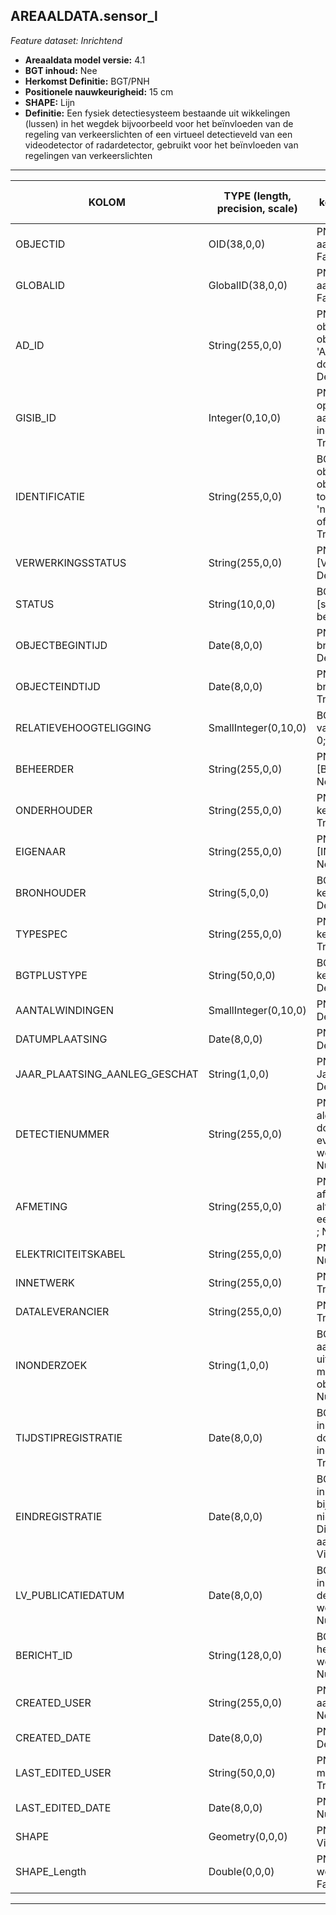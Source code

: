 ## AREAALDATA.sensor_l

*Feature dataset: Inrichtend*


* __Areaaldata model versie:__ 4.1
* __BGT inhoud:__ Nee
* __Herkomst Definitie:__ BGT/PNH
* __Positionele nauwkeurigheid:__ 15 cm 
* __SHAPE:__ Lijn
* __Definitie:__ Een fysiek detectiesysteem bestaande uit wikkelingen (lussen) in het wegdek bijvoorbeeld voor het beïnvloeden van de regeling van verkeerslichten of een virtueel detectieveld van een videodetector of radardetector, gebruikt voor het beïnvloeden van regelingen van verkeerslichten


***

|KOLOM                               |TYPE (length, precision, scale)          	      |DEFINITIE (oorsprong; beschrijving; keuzelijst; nullable; default; zichtbaar in Areaalviewer)|
|------                          	 |----                    |-----    |
|OBJECTID                            |OID(38,0,0)             |PNH; Intern ArcGIS Identificatienummer, aangemaakt door ArcGIS; ; Nullable: False; Default: None; Visible: Yes|
|GLOBALID                            |GlobalID(38,0,0)        |PNH; Global Unique Identifier, aangemaakt door ArcGIS; ; Nullable: False; Default: None; Visible: Yes|
|AD_ID                               |String(255,0,0)         |PNH; Uniek identificatienummer voor het object dat onveranderlijk is zolang het object bestaat in Areaaldata: in format 'AD.[GUID]'. Dit moet worden ingevuld door de aannemer; ; Nullable: False; Default: None; Visible: Yes|
|GISIB_ID                            |Integer(0,10,0)         |PNH; Uniek Identificatienummer beheer openbare ruimte (GISIB), wordt aangemaakt in GISIB en mag niet worden ingevuld door de aannemer; ; Nullable: True; Default: None; Visible: No|
|IDENTIFICATIE                       |String(255,0,0)         |BGT; Uniek identificatienummer voor het object dat onveranderlijk is zolang het object bestaat: bevat indien van toepassing BGT/IMKL ID in format 'nl.imgeo/imkl.bronhouderscode.LokaalID' of anders: '00000'.LokaalID; ; Nullable: True; Default: None; Visible: No|
|VERWERKINGSSTATUS                   |String(255,0,0)         |PNH; Status van de gegevens; keuzelijst [VERWERKINGSSTATUS]; Nullable: False; Default: Nieuw; Visible: Yes|
|STATUS                              |String(10,0,0)          |BGT; BGT status van het object; keuzelijst [status]; Nullable: False; Default: bestaand; Visible: No|
|OBJECTBEGINTIJD                     |Date(8,0,0)             |PNH; Datum waarop het object bij de bronhouder is ontstaan; ; Nullable: True; Default: None; Visible: Yes|
|OBJECTEINDTIJD                      |Date(8,0,0)             |PNH; Datum waarop het object bij de bronhouder niet meer geldig is; ; Nullable: True; Default: None; Visible: Yes|
|RELATIEVEHOOGTELIGGING              |SmallInteger(0,10,0)    |BGT; Aanduiding voor de relatieve hoogte van het object; ; Nullable: False; Default: 0; Visible: Yes|
|BEHEERDER                           |String(255,0,0)         |PNH; Beheerder van het object; keuzelijst [BEHEERDER]; Nullable: True; Default: None; Visible: Yes|
|ONDERHOUDER                         |String(255,0,0)         |PNH; Onderhouder van het object; keuzelijst [ONDERHOUDER]; Nullable: True; Default: None; Visible: Yes|
|EIGENAAR                            |String(255,0,0)         |PNH; Eigenaar van het object; keuzelijst [INSTANTIE]; Nullable: True; Default: None; Visible: Yes|
|BRONHOUDER                          |String(5,0,0)           |BGT; De bronhoudercode van het object; keuzelijst [bronhouder]; Nullable: False; Default: None; Visible: No|
|TYPESPEC                            |String(255,0,0)         |PNH; Nadere typering van het object; keuzelijst [typeSpecSNSLijn]; Nullable: True; Default: None; Visible: Yes|
|BGTPLUSTYPE                         |String(50,0,0)          |BGT; Nadere type omschrijving in de BGT; keuzelijst [typeSNSLijn]; Nullable: False; Default: None; Visible: No|
|AANTALWINDINGEN                     |SmallInteger(0,10,0)    |PNH; Aantal windingen; ; Nullable: True; Default: None; Visible: Yes|
|DATUMPLAATSING                      |Date(8,0,0)             |PNH; Datum Plaatsing; ; Nullable: True; Default: None; Visible: No|
|JAAR_PLAATSING_AANLEG_GESCHAT       |String(1,0,0)           |PNH; Jaar plaatsing of aanleg is geschat: Ja/Nee; keuzelijst [jaNee]; Nullable: True; Default: N; Visible: No|
|DETECTIENUMMER                      |String(255,0,0)         |PNH; Detectie nummer. Bestaat over het algemeen uit een hoofdletter, gevolgd door een cijfer (combinatie) met eventueel een decimaal die als punt wordt weergegeven. Voorbeeld: D2.1 of DM1; ; Nullable: True; Default: None; Visible: Yes|
|AFMETING                            |String(255,0,0)         |PNH; Afmeting van sensor in meter afgerond op halve meters. Grootste getal altijd als eerst vermeld en decimalen met een punt weergegeven. Voorbeeld: 5x2.5; ; Nullable: True; Default: None; Visible: No|
|ELEKTRICITEITSKABEL                 |String(255,0,0)         |PNH; FK naar electriciteitskabel_l; ; Nullable: True; Default: None; Visible: No|
|INNETWERK                           |String(255,0,0)         |PNH; FK naar utiliteitsNet_tbl; ; Nullable: True; Default: None; Visible: No|
|DATALEVERANCIER                     |String(255,0,0)         |PNH; Leverancier van de data; ; Nullable: True; Default: None; Visible: No|
|INONDERZOEK                         |String(1,0,0)           |BGT; Een aanduiding waarmee wordt aangegeven dat een onderzoek wordt uitgevoerd naar de juistheid van een of meer gegevens van het betreffende object: Ja/Nee; keuzelijst [jaNee]; Nullable: False; Default: N; Visible: No|
|TIJDSTIPREGISTRATIE                 |Date(8,0,0)             |BGT; Datum en tijdstip waarop deze instantie van het object is opgenomen door de bronhouder. Dit mag niet worden ingevuld door de aannemer; ; Nullable: True; Default: None; Visible: No|
|EINDREGISTRATIE                     |Date(8,0,0)             |BGT; Datum en tijdstip waarop deze instantie van het object niet meer geldig is bij de bronhouder. Wanneer deze waarde niet is ingevuld is de instantie nog geldig. Dit mag niet worden ingevuld door de aannemer; ; Nullable: True; Default: None; Visible: No|
|LV_PUBLICATIEDATUM                  |Date(8,0,0)             |BGT; Datum en tijdstip waarop deze instantie van het object is opgenomen in de Landelijke Voorziening. Dit mag niet worden ingevuld door de aannemer; ; Nullable: True; Default: None; Visible: No|
|BERICHT_ID                          |String(128,0,0)         |BGT; Nummer van het bericht dat PNH heeft verzonden naar LV. Dit mag niet worden ingevuld door de aannemer; ; Nullable: True; Default: None; Visible: No|
|CREATED_USER                        |String(255,0,0)         |PNH; Naam van gebruiker die de rij heeft aangemaakt; ; Nullable: True; Default: None; Visible: No|
|CREATED_DATE                        |Date(8,0,0)             |PNH; Aanmaakdatum; ; Nullable: True; Default: None; Visible: No|
|LAST_EDITED_USER                    |String(50,0,0)          |PNH; Naam van gebruiker die de laatste mutatie heeft doorgevoerd; ; Nullable: True; Default: None; Visible: No|
|LAST_EDITED_DATE                    |Date(8,0,0)             |PNH; Datum van de laatste mutatie; ; Nullable: True; Default: None; Visible: No|
|SHAPE                               |Geometry(0,0,0)         |PNH; Lijn; ; Nullable:False; Default:None; Visible: Yes|
|SHAPE_Length                        |Double(0,0,0)           |PNH; Lengte in meters, 5 decimalen. Dit wordt automatisch gevuld; ; Nullable: False; Default: None; Visible: Yes|


***
